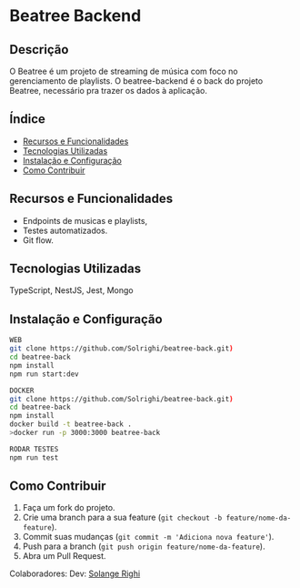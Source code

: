 
# Beatree Backend

## Descrição
O Beatree é um projeto de streaming de música com foco no gerenciamento de playlists. O beatree-backend é o back do projeto Beatree, necessário pra trazer os dados à aplicação.

## Índice
- [Recursos e Funcionalidades](#recursos-e-funcionalidades)
- [Tecnologias Utilizadas](#tecnologias-utilizadas)
- [Instalação e Configuração](#instalação-e-configuração)
- [Como Contribuir](#como-contribuir)

## Recursos e Funcionalidades
- Endpoints de musicas e playlists,
- Testes automatizados.
- Git flow.

## Tecnologias Utilizadas
TypeScript, NestJS, Jest, Mongo

## Instalação e Configuração
```bash
WEB
git clone https://github.com/Solrighi/beatree-back.git)
cd beatree-back
npm install
npm run start:dev

DOCKER
git clone https://github.com/Solrighi/beatree-back.git)
cd beatree-back
npm install
docker build -t beatree-back .
>docker run -p 3000:3000 beatree-back

RODAR TESTES
npm run test
```

## Como Contribuir
1. Faça um fork do projeto.
2. Crie uma branch para a sua feature (`git checkout -b feature/nome-da-feature`).
3. Commit suas mudanças (`git commit -m 'Adiciona nova feature'`).
4. Push para a branch (`git push origin feature/nome-da-feature`).
5. Abra um Pull Request.

Colaboradores: 
Dev:
[Solange Righi](https://www.linkedin.com/in/solange-righi/)
